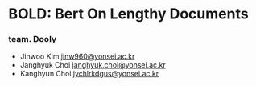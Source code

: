 # BOLD: Bert On Lengthy Documents

### team. Dooly

+ Jinwoo Kim  jinw960@yonsei.ac.kr
+ Janghyuk Choi janghyuk.choi@yonsei.ac.kr
+ Kanghyun Choi jychlrkdgus@yonsei.ac.kr
